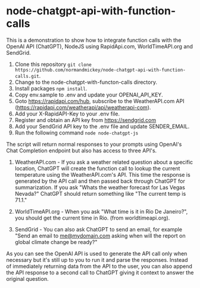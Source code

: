 # node-chatgpt-api-with-function-calls

This is a demonstration to show how to integrate function calls with the OpenAI API (ChatGPT), NodeJS using RapidApi.com, WorldTimeAPI.org and SendGrid. 

1. Clone this repository `git clone https://github.com/normandmickey/node-chatgpt-api-with-function-calls.git`. 
2. Change to the node-chatgpt-with-functon-calls directory. 
3. Install packages `npm install`. 
4. Copy env.sample to .env and update your OPENAI_API_KEY. 
5. Goto https://rapidapi.com/hub, subscribe to the WeatherAPI.com API (https://rapidapi.com/weatherapi/api/weatherapi-com).
6. Add your X-RapidAPI-Key to your .env file. 
7. Register and obtain an API key from https://sendgrid.com
8. Add your SendGrid API key to the .env file and update SENDER_EMAIL.
9. Run the following command `node node-chatgpt-js`

The script will return normal responses to your prompts using OpenAI's Chat Completion endpoint but also has access to three API's.   

1.  WeatherAPI.com - If you ask a weather related question about a specific location, ChatGPT will create the function call to lookup the current temperature using the WeatherAPI.com's API. This time the response is generated by the API call and then passed back through ChatGPT for summarization.  If you ask "Whats the weather forecast for Las Vegas Nevada?" ChatGPT should return something like "The current temp is 71.1."

2. WorldTimeAPI.org - When you ask "What time is it in Rio De Janeiro?", you should get the current time in Rio. (from worldtimeapi.org).

3. SendGrid - You can also ask ChatGPT to send an email, for example "Send an email to me@mydomain.com asking when will the report on global climate change be ready?" 

As you can see the OpenAI API is used to generate the API call only when necessary but it's still up to you to run it and parse the responses.  Instead of immediately returning data from the API to the user, you can also append the API response to a second call to ChatGPT giving it context to answer the original question. 

